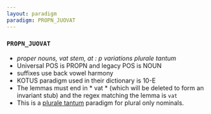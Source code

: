```yaml
---
layout: paradigm
paradigm: PROPN_JUOVAT
---
```

### ` PROPN_JUOVAT `

* _proper nouns, vat stem, at : p variations plurale tantum_
* Universal POS is PROPN and legacy POS is NOUN
* suffixes use back vowel harmony
* KOTUS paradigm used in their dictionary is 10-E
* The lemmas must end in * vat * (which will be deleted to form an invariant stub) and the regex matching the lemma is ` vat `
* This is a [plurale tantum](https://en.wikipedia.org/wiki/Plurale_tantum) paradigm for plural only nominals.

